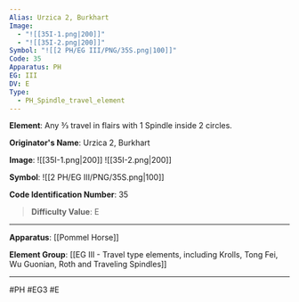 ```yaml
---
Alias: Urzica 2, Burkhart
Image:
  - "![[35I-1.png|200]]"
  - "![[35I-2.png|200]]"
Symbol: "![[2 PH/EG III/PNG/35S.png|100]]"
Code: 35
Apparatus: PH
EG: III
DV: E
Type:
  - PH_Spindle_travel_element
---
```

**Element**: Any 3⁄3 travel in flairs with 1 Spindle inside 2 circles.

**Originator's Name**: Urzica 2, Burkhart

**Image**:
![[35I-1.png|200]]
![[35I-2.png|200]]

**Symbol**:
![[2 PH/EG III/PNG/35S.png|100]]

**Code Identification Number**: 35

>**Difficulty Value**: E

___
**Apparatus**: [[Pommel Horse]]

**Element Group**: [[EG III - Travel type elements, including Krolls, Tong Fei, Wu Guonian, Roth and Traveling Spindles]]
___
#PH #EG3 #E
